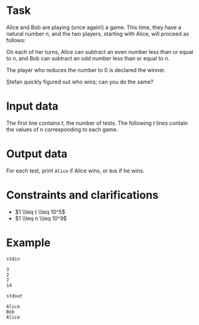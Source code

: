 
# Task

Alice and Bob are playing (once again!) a game. This time, they have a natural number $n$, and the two players, starting with Alice, will proceed as follows:

On each of her turns, Alice can subtract an even number less than or equal to $n$, and Bob can subtract an odd number less than or equal to $n$.

The player who reduces the number to $0$ is declared the winner. 

Ștefan quickly figured out who wins; can you do the same?

# Input data

The first line contains $t$, the number of tests. The following $t$ lines contain the values of $n$ corresponding to each game.

# Output data

For each test, print `Alice` if Alice wins, or `Bob` if he wins.

# Constraints and clarifications

* $1 \\leq t \\leq 10^5$
* $1 \\leq n \\leq 10^9$

# Example

`stdin`
```
3
2
7
14
```

`stdout`
```
Alice
Bob
Alice
```
